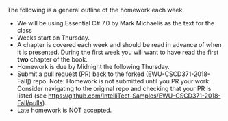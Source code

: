 The following is a general outline of the homework each week.
* We will be using Essential C# 7.0 by Mark Michaelis as the text for the class
* Weeks start on Thursday.
* A chapter is covered each week and should be read in advance of when it is presented.  During the first week you will want to have read the first **two** chapter of the book.
* Homework is due by Midnight the following Thursday.
* Submit a pull request (PR) back to the forked (EWU-CSCD371-2018-Fall]) repo. Note: Homework is not submitted until you PR your work. Consider navigating to the original repo and checking that your PR is listed (see https://github.com/IntelliTect-Samples/EWU-CSCD371-2018-Fall/pulls).
* Late homework is NOT accepted.